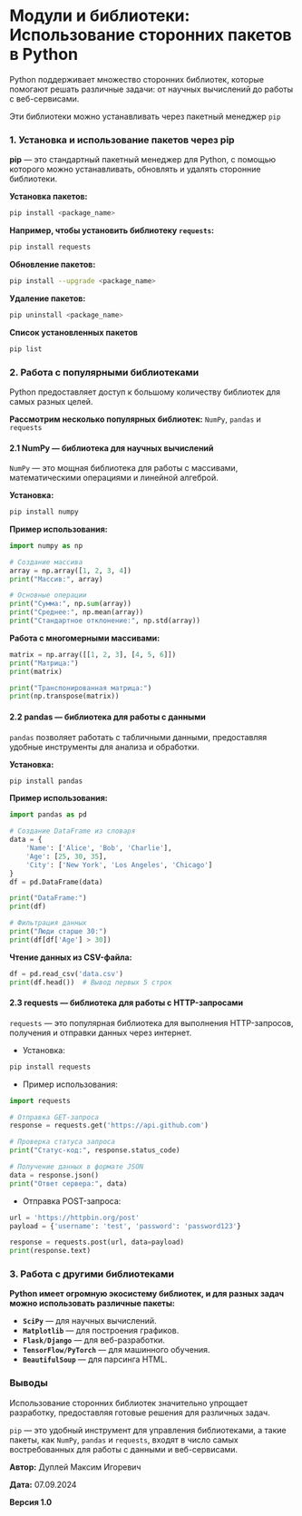 # Модули и библиотеки: Использование сторонних пакетов в Python

Python поддерживает множество сторонних библиотек, которые помогают решать различные задачи: от научных вычислений до работы с веб-сервисами.

Эти библиотеки можно устанавливать через пакетный менеджер `pip`

### 1. Установка и использование пакетов через pip

**pip** — это стандартный пакетный менеджер для Python, с помощью которого можно устанавливать, обновлять и удалять сторонние библиотеки.

**Установка пакетов:**

```bash
pip install <package_name>
```

**Например, чтобы установить библиотеку `requests`:**

```bash
pip install requests
```

**Обновление пакетов:**

```bash
pip install --upgrade <package_name>
```

**Удаление пакетов:**

```bash
pip uninstall <package_name>
```

**Список установленных пакетов**

```bash
pip list
```

### 2. Работа с популярными библиотеками

Python предоставляет доступ к большому количеству библиотек для самых разных целей.

**Рассмотрим несколько популярных библиотек:** `NumPy`, `pandas` и `requests`

#### 2.1 NumPy — библиотека для научных вычислений

`NumPy` — это мощная библиотека для работы с массивами, математическими операциями и линейной алгеброй.

**Установка:**

```bash
pip install numpy
```

**Пример использования:**

```python
import numpy as np

# Создание массива
array = np.array([1, 2, 3, 4])
print("Массив:", array)

# Основные операции
print("Сумма:", np.sum(array))
print("Среднее:", np.mean(array))
print("Стандартное отклонение:", np.std(array))
```

**Работа с многомерными массивами:**

```python
matrix = np.array([[1, 2, 3], [4, 5, 6]])
print("Матрица:")
print(matrix)

print("Транспонированная матрица:")
print(np.transpose(matrix))
```

#### 2.2 pandas — библиотека для работы с данными

`pandas` позволяет работать с табличными данными, предоставляя удобные инструменты для анализа и обработки.

**Установка:**

```bash
pip install pandas
```

**Пример использования:**

```python
import pandas as pd

# Создание DataFrame из словаря
data = {
    'Name': ['Alice', 'Bob', 'Charlie'],
    'Age': [25, 30, 35],
    'City': ['New York', 'Los Angeles', 'Chicago']
}
df = pd.DataFrame(data)

print("DataFrame:")
print(df)

# Фильтрация данных
print("Люди старше 30:")
print(df[df['Age'] > 30])
```

**Чтение данных из CSV-файла:**

```python
df = pd.read_csv('data.csv')
print(df.head())  # Вывод первых 5 строк
```

#### 2.3 requests — библиотека для работы с HTTP-запросами

`requests` — это популярная библиотека для выполнения HTTP-запросов, получения и отправки данных через интернет.

- Установка:

```bash
pip install requests
```

- Пример использования:

```python
import requests

# Отправка GET-запроса
response = requests.get('https://api.github.com')

# Проверка статуса запроса
print("Статус-код:", response.status_code)

# Получение данных в формате JSON
data = response.json()
print("Ответ сервера:", data)
```

- Отправка POST-запроса:
```python
url = 'https://httpbin.org/post'
payload = {'username': 'test', 'password': 'password123'}

response = requests.post(url, data=payload)
print(response.text)
```

### 3. Работа с другими библиотеками

**Python имеет огромную экосистему библиотек, и для разных задач можно использовать различные пакеты:**

- **`SciPy`** — для научных вычислений.
- **`Matplotlib`** — для построения графиков.
- **`Flask/Django`** — для веб-разработки.
- **`TensorFlow/PyTorch`** — для машинного обучения.
- **`BeautifulSoup`** — для парсинга HTML.

### Выводы

Использование сторонних библиотек значительно упрощает разработку, предоставляя готовые решения для различных задач.

`pip` — это удобный инструмент для управления библиотеками, а такие пакеты, как `NumPy`, `pandas` и `requests`, входят в число самых востребованных для работы с данными и веб-сервисами.



**Автор:** Дуплей Максим Игоревич

**Дата:** 07.09.2024

**Версия 1.0**